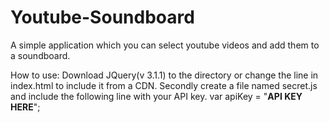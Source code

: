 # Youtube-Soundboard
A simple application which you can select youtube videos and add them to a soundboard.

How to use:
Download JQuery(v 3.1.1) to the directory or change the line in index.html to include it from a CDN.
Secondly create a file named secret.js and include the following line with your API key.
var apiKey = "__API KEY HERE__";
